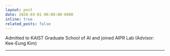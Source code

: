 ```yaml
---
layout: post
date: 2020-03-01 00:00:00-0400
inline: true
related_posts: false
---
```


Admitted to KAIST Graduate School of AI and joined AIPR Lab (Advisor: Kee-Eung Kim)

---
